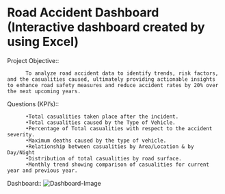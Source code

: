 # Road Accident Dashboard (Interactive dashboard created by using Excel)
Project Objective::

          To analyze road accident data to identify trends, risk factors, and the casualities caused, ultimately providing actionable insights to enhance road safety measures and reduce accident rates by 20% over the next upcoming years.

Questions (KPI’s)::

          •Total casualities taken place after the incident.
          •Total casualities caused by the Type of Vehicle.
          •Percentage of Total casualities with respect to the accident severity.
          •Maximum deaths caused by the type of vehicle.
          •Relationship between casualities by Area/Location & by Day/Night
          •Distribution of total casualities by road surface.
          •Monthly trend showing comparison of casualities for current year and previous year.


Dashboard::
      ![Dashboard-Image](https://github.com/user-attachments/assets/d26f0101-2cba-4e14-b8e9-b4caf41f9859)

      
